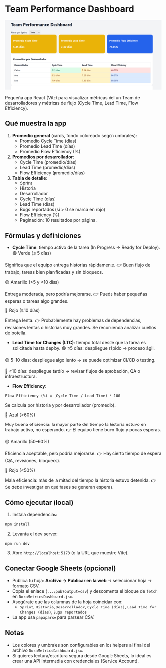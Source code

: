 # Team Performance Dashboard
![Dashboard](images/dashboard_1.png)

Pequeña app React (Vite) para visualizar métricas del un Team de desarrolladores y métricas de flujo (Cycle Time, Lead Time, Flow Efficiency).


## Qué muestra la app
1. **Promedio general** (cards, fondo coloreado según umbrales):
   - Promedio Cycle Time (días) 
   - Promedio Lead Time (días) 
   - Promedio Flow Efficiency (%) 
2. **Promedios por desarrollador**:
   - Cycle Time (promedio/días)
   - Lead Time (promedio/días) 
   - Flow Efficiency (promedio/días)
3. **Tabla de detalle**:
   - Sprint
   - Historia 
   - Desarrollador
   - Cycle Time (días)
   - Lead Time (días)
   - Bugs reportados (si > 0 se marca en rojo)
   - Flow Efficiency (%)
   - Paginación: 10 resultados por página.

## Fórmulas y definiciones
- **Cycle Time**: tiempo activo de la tarea (In Progress -> Ready for Deploy).
🟢 Verde (≤ 5 días)

Significa que el equipo entrega historias rápidamente.
👉 Buen flujo de trabajo, tareas bien planificadas y sin bloqueos.

🟡 Amarillo (>5 y <10 días)

Entrega moderada, pero podría mejorarse.
👉 Puede haber pequeñas esperas o tareas algo grandes.

🔴 Rojo (≥10 días)

Entrega lenta.
👉 Probablemente hay problemas de dependencias, revisiones lentas o historias muy grandes.
Se recomienda analizar cuellos de botella.

- **Lead Time for Changes (LTC)**: tiempo total desde que la tarea es solicitada hasta deploy.
🟢 ≤5 días: despliegue rápido → proceso ágil.

🟡 5–10 días: despliegue algo lento → se puede optimizar CI/CD o testing.

🔴 ≥10 días: despliegue tardío → revisar flujos de aprobación, QA o infraestructura.

- **Flow Efficiency**:
```
Flow Efficiency (%) = (Cycle Time / Lead Time) * 100
```
Se calcula por historia y por desarrollador (promedio).

🔵 Azul (>60%)

Muy buena eficiencia: la mayor parte del tiempo la historia estuvo en trabajo activo, no esperando.
👉 El equipo tiene buen flujo y pocas esperas.

🟡 Amarillo (50–60%)

Eficiencia aceptable, pero podría mejorarse.
👉 Hay cierto tiempo de espera (QA, revisiones, bloqueos).

🔴 Rojo (<50%)

Mala eficiencia: más de la mitad del tiempo la historia estuvo detenida.
👉 Se debe investigar en qué fases se generan esperas.

## Cómo ejecutar (local)
1. Instala dependencias:
```bash
npm install
```
2. Levanta el dev server:
```bash
npm run dev
```
3. Abre `http://localhost:5173` (o la URL que muestre Vite).

## Conectar Google Sheets (opcional)
- Publica tu hoja: **Archivo -> Publicar en la web** -> seleccionar hoja -> formato CSV.
- Copia el enlace (`.../pub?output=csv`) y descomenta el bloque de `fetch` en `DoraMetricsDashboard.jsx`.
- Asegúrate que las columnas de la hoja coincidan con:
  - `Sprint`, `Historia`, `Desarrollador`, `Cycle Time (días)`, `Lead Time for Changes (días)`, `Bugs reportados`
- La app usa `papaparse` para parsear CSV.


## Notas
- Los colores y umbrales son configurables en los helpers al final del archivo `DoraMetricsDashboard.jsx`.
- Si quieres lectura/escritura segura desde Google Sheets, lo ideal es crear una API intermedia con credenciales (Service Account).

